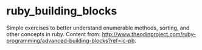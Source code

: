 # ruby_building_blocks
Simple exercises to better understand enumerable methods, sorting, and other concepts in ruby. Content from: http://www.theodinproject.com/ruby-programming/advanced-building-blocks?ref=lc-pb.